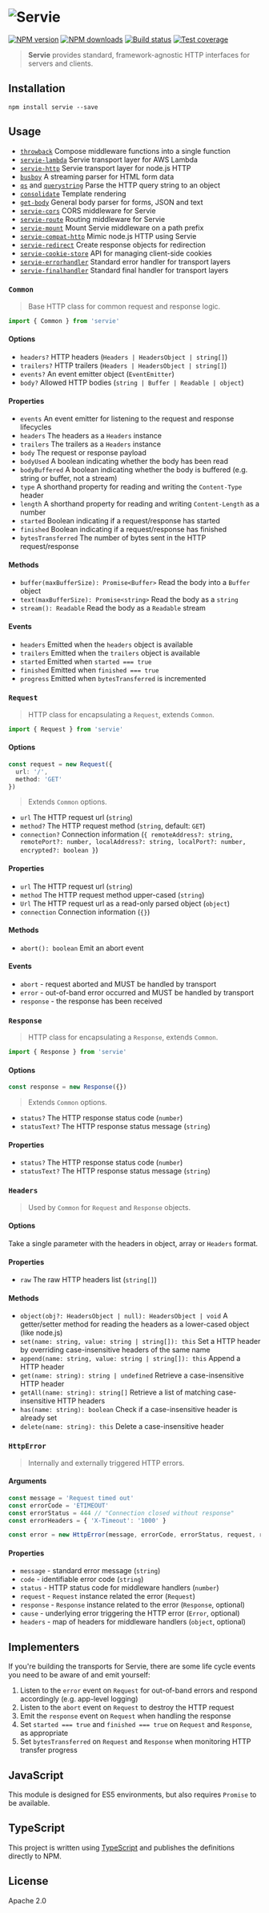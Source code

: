 # ![Servie](https://cdn.rawgit.com/serviejs/servie/master/logo.svg)

[![NPM version](https://img.shields.io/npm/v/servie.svg?style=flat)](https://npmjs.org/package/servie)
[![NPM downloads](https://img.shields.io/npm/dm/servie.svg?style=flat)](https://npmjs.org/package/servie)
[![Build status](https://img.shields.io/travis/serviejs/servie.svg?style=flat)](https://travis-ci.org/serviejs/servie)
[![Test coverage](https://img.shields.io/coveralls/serviejs/servie.svg?style=flat)](https://coveralls.io/r/serviejs/servie?branch=master)

> **Servie** provides standard, framework-agnostic HTTP interfaces for servers and clients.

## Installation

```
npm install servie --save
```

## Usage

* [`throwback`](https://github.com/serviejs/throwback) Compose middleware functions into a single function
* [`servie-lambda`](https://github.com/serviejs/servie-lambda) Servie transport layer for AWS Lambda
* [`servie-http`](https://github.com/serviejs/servie-http) Servie transport layer for node.js HTTP
* [`busboy`](https://www.npmjs.com/package/busboy) A streaming parser for HTML form data
* [`qs`](https://github.com/ljharb/qs) and [`querystring`](https://nodejs.org/api/querystring.html) Parse the HTTP query string to an object
* [`consolidate`](https://github.com/tj/consolidate.js) Template rendering
* [`get-body`](https://github.com/serviejs/get-body) General body parser for forms, JSON and text
* [`servie-cors`](https://github.com/serviejs/servie-cors) CORS middleware for Servie
* [`servie-route`](https://github.com/serviejs/servie-route) Routing middleware for Servie
* [`servie-mount`](https://github.com/serviejs/servie-mount) Mount Servie middleware on a path prefix
* [`servie-compat-http`](https://github.com/serviejs/servie-compat-http) Mimic node.js HTTP using Servie
* [`servie-redirect`](https://github.com/serviejs/servie-redirect) Create response objects for redirection
* [`servie-cookie-store`](https://github.com/serviejs/servie-cookie-store) API for managing client-side cookies
* [`servie-errorhandler`](https://github.com/serviejs/servie-errorhandler) Standard error handler for transport layers
* [`servie-finalhandler`](https://github.com/serviejs/servie-finalhandler) Standard final handler for transport layers

### `Common`

> Base HTTP class for common request and response logic.

```ts
import { Common } from 'servie'
```

#### Options

* `headers?` HTTP headers (`Headers | HeadersObject | string[]`)
* `trailers?` HTTP trailers (`Headers | HeadersObject | string[]`)
* `events?` An event emitter object (`EventEmitter`)
* `body?` Allowed HTTP bodies (`string | Buffer | Readable | object`)

#### Properties

* `events` An event emitter for listening to the request and response lifecycles
* `headers` The headers as a `Headers` instance
* `trailers` The trailers as a `Headers` instance
* `body` The request or response payload
* `bodyUsed` A boolean indicating whether the body has been read
* `bodyBuffered` A boolean indicating whether the body is buffered (e.g. string or buffer, not a stream)
* `type` A shorthand property for reading and writing the `Content-Type` header
* `length` A shorthand property for reading and writing `Content-Length` as a number
* `started` Boolean indicating if a request/response has started
* `finished` Boolean indicating if a request/response has finished
* `bytesTransferred` The number of bytes sent in the HTTP request/response

#### Methods

* `buffer(maxBufferSize): Promise<Buffer>` Read the body into a `Buffer` object
* `text(maxBufferSize): Promise<string>` Read the body as a `string`
* `stream(): Readable` Read the body as a `Readable` stream

#### Events

* `headers` Emitted when the `headers` object is available
* `trailers` Emitted when the `trailers` object is available
* `started` Emitted when `started === true`
* `finished` Emitted when `finished === true`
* `progress` Emitted when `bytesTransferred` is incremented

### `Request`

> HTTP class for encapsulating a `Request`, extends `Common`.

```ts
import { Request } from 'servie'
```

#### Options

```ts
const request = new Request({
  url: '/',
  method: 'GET'
})
```

> Extends `Common` options.

* `url` The HTTP request url (`string`)
* `method?` The HTTP request method (`string`, default: `GET`)
* `connection?` Connection information (`{ remoteAddress?: string, remotePort?: number, localAddress?: string, localPort?: number, encrypted?: boolean }`)

#### Properties

* `url` The HTTP request url (`string`)
* `method` The HTTP request method upper-cased (`string`)
* `Url` The HTTP request url as a read-only parsed object (`object`)
* `connection` Connection information (`{}`)

#### Methods

* `abort(): boolean` Emit an abort event

#### Events

* `abort` - request aborted and MUST be handled by transport
* `error` - out-of-band error occurred and MUST be handled by transport
* `response` - the response has been received

### `Response`

> HTTP class for encapsulating a `Response`, extends `Common`.

```ts
import { Response } from 'servie'
```

#### Options

```ts
const response = new Response({})
```

> Extends `Common` options.

* `status?` The HTTP response status code (`number`)
* `statusText?` The HTTP response status message (`string`)

#### Properties

* `status?` The HTTP response status code (`number`)
* `statusText?` The HTTP response status message (`string`)

### `Headers`

> Used by `Common` for `Request` and `Response` objects.

#### Options

Take a single parameter with the headers in object, array or `Headers` format.

#### Properties

* `raw` The raw HTTP headers list (`string[]`)

#### Methods

* `object(obj?: HeadersObject | null): HeadersObject | void` A getter/setter method for reading the headers as a lower-cased object (like node.js)
* `set(name: string, value: string | string[]): this` Set a HTTP header by overriding case-insensitive headers of the same name
* `append(name: string, value: string | string[]): this` Append a HTTP header
* `get(name: string): string | undefined` Retrieve a case-insensitive HTTP header
* `getAll(name: string): string[]` Retrieve a list of matching case-insensitive HTTP headers
* `has(name: string): boolean` Check if a case-insensitive header is already set
* `delete(name: string): this` Delete a case-insensitive header

### `HttpError`

> Internally and externally triggered HTTP errors.

#### Arguments

```ts
const message = 'Request timed out'
const errorCode = 'ETIMEOUT'
const errorStatus = 444 // "Connection closed without response"
const errorHeaders = { 'X-Timeout': '1000' }

const error = new HttpError(message, errorCode, errorStatus, request, response, cause, errorHeaders)
```

#### Properties

* `message` - standard error message (`string`)
* `code` - identifiable error code (`string`)
* `status` - HTTP status code for middleware handlers (`number`)
* `request` - `Request` instance related the error (`Request`)
* `response` - `Response` instance related to the error (`Response`, optional)
* `cause` - underlying error triggering the HTTP error (`Error`, optional)
* `headers` - map of headers for middleware handlers (`object`, optional)

## Implementers

If you're building the transports for Servie, there are some life cycle events you need to be aware of and emit yourself:

1. Listen to the `error` event on `Request` for out-of-band errors and respond accordingly (e.g. app-level logging)
2. Listen to the `abort` event on `Request` to destroy the HTTP request
3. Emit the `response` event on `Request` when handling the response
4. Set `started === true` and `finished === true` on `Request` and `Response`, as appropriate
5. Set `bytesTransferred` on `Request` and `Response` when monitoring HTTP transfer progress

## JavaScript

This module is designed for ES5 environments, but also requires `Promise` to be available.

## TypeScript

This project is written using [TypeScript](https://github.com/Microsoft/TypeScript) and publishes the definitions directly to NPM.

## License

Apache 2.0
